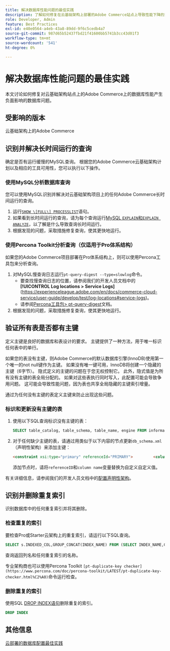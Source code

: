 ```yaml
---
title: 解决数据库性能问题的最佳实践
description: 了解如何修复在云基础架构上部署的Adobe Commerce站点上导致性能下降的数据库问题。
role: Developer, Admin
feature: Best Practices
exl-id: e40e0564-a4eb-43a8-89dd-9f6c5cedb4a7
source-git-commit: 987d65b52437fbd21f41600bb5741b3cc43d01f3
workflow-type: tm+mt
source-wordcount: '541'
ht-degree: 0%

---
```


<!--Consider moving this topic to the Maintenance section-->

# 解决数据库性能问题的最佳实践

本文讨论如何修复对云基础架构站点上的Adobe Commerce上的数据库性能产生负面影响的数据库问题。

## 受影响的版本

云基础架构上的Adobe Commerce

## 识别并解决长时间运行的查询

确定是否有运行缓慢的MySQL查询。 根据您的Adobe Commerce云基础架构计划以及相应的工具可用性，您可以执行以下操作。

### 使用MySQL分析数据库查询

您可以使用MySQL识别并解决对云基础架构项目上的任何Adobe Commerce长时间运行的查询。

1. 运行[`SHOW \[FULL\] PROCESSLIST`](https://dev.mysql.com/doc/refman/8.0/en/show-processlist.html)语句。
1. 如果看到长时间运行的查询，请为每个查询运行[MySQL `EXPLAIN`和`EXPLAIN ANALYZE`](https://mysqlserverteam.com/mysql-explain-analyze/)，以了解是什么导致查询长时间运行。
1. 根据发现的问题，采取措施修复查询，使其更快地运行。

### 使用Percona Toolkit分析查询（仅适用于Pro体系结构）

如果您的Adobe Commerce项目部署在Pro体系结构上，则可以使用Percona工具包来分析查询。

1. 对MySQL慢查询日志运行`pt-query-digest --type=slowlog`命令。
   * 要查找慢查询日志的位置，请参阅我们的开发人员文档中的&#x200B;**[!UICONTROL Log locations > Service Logs]**(https://experienceleague.adobe.com/en/docs/commerce-cloud-service/user-guide/develop/test/log-locations#service-logs)。
   * 请参阅[Percona工具包> pt-query-digest](https://www.percona.com/doc/percona-toolkit/LATEST/pt-query-digest.html#pt-query-digest)文档。
1. 根据发现的问题，采取措施修复查询，使其更快地运行。

## 验证所有表是否都有主键

定义主键是良好的数据库和表设计的要求。 主键提供了一种方法，用于唯一标识任何表中的单行。

如果您的表没有主键，则Adobe Commerce的默认数据库引擎(InnoDB)使用第一个唯一的not null键作为主键。 如果没有唯一键可用，InnoDB将创建一个隐藏的主键（6字节）。 隐式定义的主键的问题在于您无权控制它。 此外，隐式值是为所有没有主键的表全局分配的。 如果对这些表执行同时写入，此配置可能会导致争用问题。 这可能会导致性能问题，因为表也共享全局隐藏的主键索引增量。

通过为任何没有主键的表定义主键来防止出现这些问题。

### 标识和更新没有主键的表

1. 使用以下SQL查询标识没有主键的表：

   ```sql
   SELECT table_catalog, table_schema, table_name, engine FROM information_schema.tables        WHERE (table_catalog, table_schema, table_name) NOT IN (SELECT table_catalog, table_schema, table_name FROM information_schema.table_constraints  WHERE constraint_type = 'PRIMARY KEY') AND table_schema NOT IN ('information_schema', 'pg_catalog');    
   ```

1. 对于任何缺少主键的表，请通过用类似于以下内容的节点更新`db_schema.xml`（声明性架构）来添加主键：

   ```html
   <constraint xsi:type="primary" referenceId="PRIMARY">         <column name="id_column"/>     </constraint>    
   ```

   添加节点时，请将`referenceID`和`column name`变量替换为自定义自定义值。

有关详细信息，请参阅我们的开发人员文档中的[配置声明性架构](https://developer.adobe.com/commerce/php/development/components/declarative-schema/configuration/)。

## 识别并删除重复索引

识别数据库中的任何重复索引并将其删除。

### 检查重复的索引

要检查Pro或Starter云架构上的重复索引，请运行以下SQL查询。

```sql
SELECT s.INDEXED_COL,GROUP_CONCAT(INDEX_NAME) FROM (SELECT INDEX_NAME,GROUP_CONCAT(CONCAT(TABLE_NAME,'.',COLUMN_NAME) ORDER BY CONCAT(SEQ_IN_INDEX,COLUMN_NAME)) 'INDEXED_COL' FROM INFORMATION_SCHEMA.STATISTICS WHERE TABLE_SCHEMA = 'db?' GROUP BY INDEX_NAME)as s GROUP BY INDEXED_COL HAVING COUNT(1)>1
```

查询返回列名和任何重复索引的名称。

专业架构商也可以使用Percona Toolkit `[pt-duplicate-key checker](https://www.percona.com/doc/percona-toolkit/LATEST/pt-duplicate-key-checker.html%C2%A0)`命令运行检查。

### 删除重复的索引

使用SQL [DROP INDEX语句](https://dev.mysql.com/doc/refman/8.0/en/drop-index.html)删除重复的索引。

```SQL
DROP INDEX
```

## 其他信息

[云部署的数据库配置最佳实践](../planning/database-on-cloud.md)
